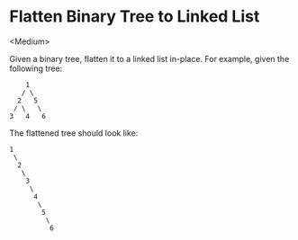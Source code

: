# Flatten Binary Tree to Linked List

\<Medium>

Given a binary tree, flatten it to a linked list in-place. For example, given
the following tree:
```
    1
   / \
  2   5
 / \   \
3   4   6
```
The flattened tree should look like:
```
1
 \
  2
   \
    3
     \
      4
       \
        5
         \
          6
```
